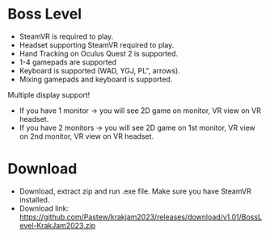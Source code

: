 # Boss Level

- SteamVR is required to play.
- Headset supporting SteamVR required to play.
- Hand Tracking on Oculus Quest 2 is supported.
- 1-4 gamepads are supported
- Keyboard is supported (WAD, YGJ, PL", arrows).
- Mixing gamepads and keyboard is supported.

Multiple display support!
- If you have 1 monitor -> you will see 2D game on monitor, VR view on VR headset.
- If you have 2 monitors -> you will see 2D game on 1st monitor, VR view on 2nd monitor, VR view on VR headset.


# Download
- Download, extract zip and run .exe file. Make sure you have SteamVR installed.
- Download link: https://github.com/Pastew/krakjam2023/releases/download/v1.01/BossLevel-KrakJam2023.zip
